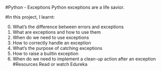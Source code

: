 #Python - Exceptions
Python exceptions are a life savior.

#In this project, I learnt:

0. What’s the difference between errors and exceptions
1. What are exceptions and how to use them
2. When do we need to use exceptions
3. How to correctly handle an exception
4. What’s the purpose of catching exceptions
5. How to raise a builtin exception
6. When do we need to implement a clean-up action after an exception
#Resources
Read or watch Edureka
